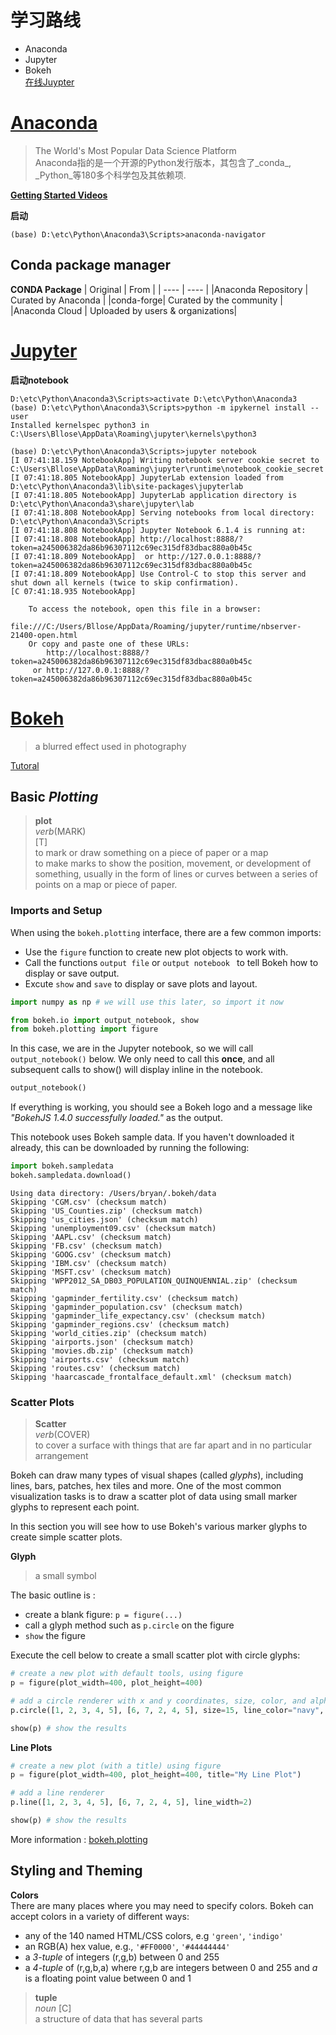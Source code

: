 # 学习路线
- Anaconda
- Jupyter
- Bokeh  
[在线Juypter](https://www.jianshu.com/p/e009997ab5d8)

# [Anaconda](https://www.anaconda.com/)
> The World's Most Popular Data Science Platform  
Anaconda指的是一个开源的Python发行版本，其包含了_conda_, _Python_等180多个科学包及其依赖项.

**[Getting Started Videos](https://anaconda.cloud/tutorials/getting-started-with-anaconda-individual-edition?source=download)**

**启动**
```
(base) D:\etc\Python\Anaconda3\Scripts>anaconda-navigator
```  

## Conda package manager
**CONDA Package**
| Original | From |
| ---- | ----  |
|Anaconda Repository | Curated by Anaconda |
|conda-forge| Curated by the community |
|Anaconda Cloud | Uploaded by users & organizations|



# [Jupyter](https://jupyter.org/)

**启动notebook**
``` CMD
D:\etc\Python\Anaconda3\Scripts>activate D:\etc\Python\Anaconda3   
(base) D:\etc\Python\Anaconda3\Scripts>python -m ipykernel install --user  
Installed kernelspec python3 in C:\Users\Bllose\AppData\Roaming\jupyter\kernels\python3

(base) D:\etc\Python\Anaconda3\Scripts>jupyter notebook
[I 07:41:18.159 NotebookApp] Writing notebook server cookie secret to C:\Users\Bllose\AppData\Roaming\jupyter\runtime\notebook_cookie_secret
[I 07:41:18.805 NotebookApp] JupyterLab extension loaded from D:\etc\Python\Anaconda3\lib\site-packages\jupyterlab
[I 07:41:18.805 NotebookApp] JupyterLab application directory is D:\etc\Python\Anaconda3\share\jupyter\lab
[I 07:41:18.808 NotebookApp] Serving notebooks from local directory: D:\etc\Python\Anaconda3\Scripts
[I 07:41:18.808 NotebookApp] Jupyter Notebook 6.1.4 is running at:
[I 07:41:18.808 NotebookApp] http://localhost:8888/?token=a245006382da86b96307112c69ec315df83dbac880a0b45c
[I 07:41:18.809 NotebookApp]  or http://127.0.0.1:8888/?token=a245006382da86b96307112c69ec315df83dbac880a0b45c
[I 07:41:18.809 NotebookApp] Use Control-C to stop this server and shut down all kernels (twice to skip confirmation).
[C 07:41:18.935 NotebookApp]

    To access the notebook, open this file in a browser:
        file:///C:/Users/Bllose/AppData/Roaming/jupyter/runtime/nbserver-21400-open.html
    Or copy and paste one of these URLs:
        http://localhost:8888/?token=a245006382da86b96307112c69ec315df83dbac880a0b45c
     or http://127.0.0.1:8888/?token=a245006382da86b96307112c69ec315df83dbac880a0b45c
```


# [Bokeh](https://bokeh.org/)
> a blurred effect used in photography  
> 
[Tutoral](https://hub.gke2.mybinder.org/user/bokeh-bokeh-notebooks-x9dz64d4/notebooks/tutorial/00%20-%20Introduction%20and%20Setup.ipynb)
## Basic _Plotting_  
> **plot**  
> _verb_(MARK)  
> \[T\]  
> to mark or draw something on a piece of paper or a map  
> to make marks to show the position, movement, or development of something, usually in the form of lines or curves between a series of points on a map or piece of paper.  

### Imports and Setup
When using the ``` bokeh.plotting ``` interface, there are a few common imports:
- Use the ``` figure ``` function to create new plot objects to work with.
- Call the functions ``` output file ``` or ```output notebook ``` to tell Bokeh how to display or save output.
- Excute ``` show ``` and ``` save ``` to display or save plots and layout.  
``` Python
import numpy as np # we will use this later, so import it now

from bokeh.io import output_notebook, show
from bokeh.plotting import figure
```  
In this case, we are in the Jupyter notebook, so we will call ```output_notebook()``` below. We only need to call this **once**, and all subsequent calls to show() will display inline in the notebook.  
``` Python
output_notebook()
```  
If everything is working, you should see a Bokeh logo and a message like _"BokehJS 1.4.0 successfully loaded."_ as the output.  

This notebook uses Bokeh sample data. If you haven't downloaded it already, this can be downloaded by running the following:  
``` Python
import bokeh.sampledata
bokeh.sampledata.download()
```   
```
Using data directory: /Users/bryan/.bokeh/data
Skipping 'CGM.csv' (checksum match)
Skipping 'US_Counties.zip' (checksum match)
Skipping 'us_cities.json' (checksum match)
Skipping 'unemployment09.csv' (checksum match)
Skipping 'AAPL.csv' (checksum match)
Skipping 'FB.csv' (checksum match)
Skipping 'GOOG.csv' (checksum match)
Skipping 'IBM.csv' (checksum match)
Skipping 'MSFT.csv' (checksum match)
Skipping 'WPP2012_SA_DB03_POPULATION_QUINQUENNIAL.zip' (checksum match)
Skipping 'gapminder_fertility.csv' (checksum match)
Skipping 'gapminder_population.csv' (checksum match)
Skipping 'gapminder_life_expectancy.csv' (checksum match)
Skipping 'gapminder_regions.csv' (checksum match)
Skipping 'world_cities.zip' (checksum match)
Skipping 'airports.json' (checksum match)
Skipping 'movies.db.zip' (checksum match)
Skipping 'airports.csv' (checksum match)
Skipping 'routes.csv' (checksum match)
Skipping 'haarcascade_frontalface_default.xml' (checksum match)
```  
 
### Scatter Plots  
> **Scatter**  
> _verb_(COVER)  
> to cover a surface with things that are far apart and in no particular arrangement  
>   

Bokeh can draw many types of visual shapes (called _glyphs_), including lines, bars, patches, hex tiles and more. One of the most common visualization tasks is to draw a scatter plot of data using small marker glyphs to represent each point.

In this section you will see how to use Bokeh's various marker glyphs to create simple scatter plots.  

**Glyph**  
> a small symbol  
> 
The basic outline is :  
- create a blank figure: ```p = figure(...)```  
- call a glyph method such as ``` p.circle ``` on the figure
- ```show``` the figure

Execute the cell below to create a small scatter plot with circle glyphs:  
``` Python
# create a new plot with default tools, using figure
p = figure(plot_width=400, plot_height=400)

# add a circle renderer with x and y coordinates, size, color, and alpha
p.circle([1, 2, 3, 4, 5], [6, 7, 2, 4, 5], size=15, line_color="navy", fill_color="orange", fill_alpha=0.5)

show(p) # show the results
```
 
**Line Plots**  
``` Python
# create a new plot (with a title) using figure
p = figure(plot_width=400, plot_height=400, title="My Line Plot")

# add a line renderer
p.line([1, 2, 3, 4, 5], [6, 7, 2, 4, 5], line_width=2)

show(p) # show the results
```  

More information : [bokeh.plotting](https://docs.bokeh.org/en/latest/docs/reference/plotting.html#bokeh.plotting.figure.Figure.hex)  


## Styling and Theming  
**Colors**  
There are many places where you may need to specify colors. Bokeh can accept colors in a variety of different ways:  
- any of the 140 named HTML/CSS colors, e.g ```'green'```, ```'indigo'```  
- an RGB(A) hex value, e.g., ```'#FF0000'```, ```'#44444444'```  
- a _3-tuple_ of integers (r,g,b) between 0 and 255
- a _4-tuple_ of (r,g,b,a) where r,g,b are integers between 0 and 255 and _a_ is a floating point value between 0 and 1  

> **tuple**   
> _noun_ \[C]   
> a structure of data that has several parts  
> 

